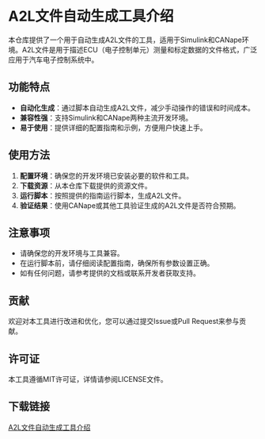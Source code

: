 # A2L文件自动生成工具介绍

本仓库提供了一个用于自动生成A2L文件的工具，适用于Simulink和CANape环境。A2L文件是用于描述ECU（电子控制单元）测量和标定数据的文件格式，广泛应用于汽车电子控制系统中。

## 功能特点

- **自动化生成**：通过脚本自动生成A2L文件，减少手动操作的错误和时间成本。
- **兼容性强**：支持Simulink和CANape两种主流开发环境。
- **易于使用**：提供详细的配置指南和示例，方便用户快速上手。

## 使用方法

1. **配置环境**：确保您的开发环境已安装必要的软件和工具。
2. **下载资源**：从本仓库下载提供的资源文件。
3. **运行脚本**：按照提供的指南运行脚本，生成A2L文件。
4. **验证结果**：使用CANape或其他工具验证生成的A2L文件是否符合预期。

## 注意事项

- 请确保您的开发环境与工具兼容。
- 在运行脚本前，请仔细阅读配置指南，确保所有参数设置正确。
- 如有任何问题，请参考提供的文档或联系开发者获取支持。

## 贡献

欢迎对本工具进行改进和优化，您可以通过提交Issue或Pull Request来参与贡献。

## 许可证

本工具遵循MIT许可证，详情请参阅LICENSE文件。

## 下载链接

[A2L文件自动生成工具介绍](https://pan.quark.cn/s/70e3555cf1db)